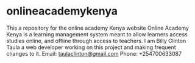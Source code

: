 # onlineacademykenya
This a repository for the online academy Kenya website
Online Academy Kenya is a learning management system meant to allow learners access studies online, and offline through access to teachers.
I am Billy Clinton Taula a web developer working on this project and making frequent changes to it.
Email: taulaclinton@gmail.com
Phone: +254700633087
